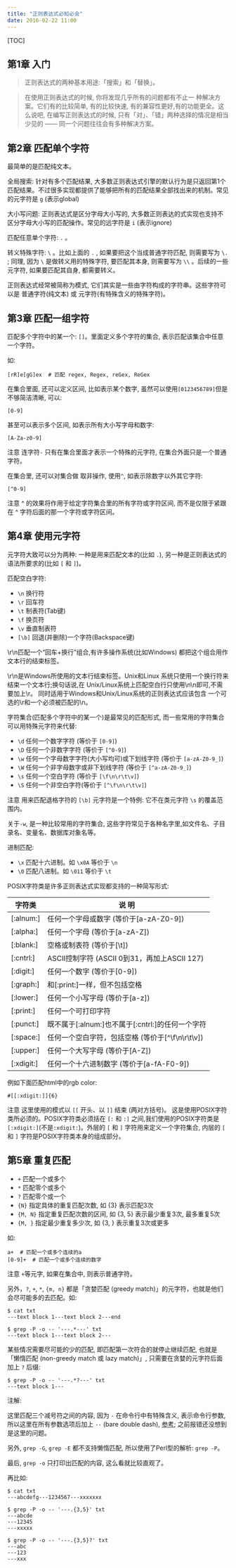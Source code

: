 ```yaml
---
title: "正则表达式必知必会"
date: 2016-02-22 11:00
---
```


[TOC]


## 第1章 入门 ##

> 正则表达式的两种基本用途:「搜索」和「替换」。

> 在使用正则表达式的时候, 你将发现几乎所有的问题都有不止一 种解决方案。它们有的比较简单, 有的比较快速, 有的兼容性更好,有的功能更全。这么说吧, 在编写正则表达式的时候, 只有「对」、「错」两种选择的情况是相当少见的 —— 同一个问题往往会有多种解决方案。


## 第2章 匹配单个字符 ##

最简单的是匹配纯文本。

全局搜索: 针对有多个匹配结果, 大多数正则表达式引擎的默认行为是只返回第1个匹配结果。不过很多实现都提供了能够把所有的匹配结果全部找出来的机制。常见的元字符是 `g` (表示global)

大小写问题: 正则表达式是区分字母大小写的, 大多数正则表达的式实现也支持不区分字母大小写的匹配操作。常见的远字符是 `i` (表示ignore)

匹配任意单个字符: `.` 。

转义特殊字符: `\` 。比如上面的 `.` , 如果要把这个当成普通字符匹配, 则需要写为 `\.` ; 同理, 因为 `\` 是做转义用的特殊字符, 要匹配其本身, 则需要写为 `\\` 。后续的一些元字符, 如果要匹配其自身, 都需要转义。

正则表达式经常被简称为模式, 它们其实是一些由字符构成的字符串。这些字符可以是 普通字符(纯文本) 或 元字符(有特殊含义的特殊字符)。


## 第3章 匹配一组字符 ##

匹配多个字符中的某一个: `[]`。里面定义多个字符的集合, 表示匹配该集合中任意一个字符。

如:

	[rR]e[gG]ex  # 匹配 regex, Regex, reGex, ReGex

在集合里面, 还可以定义区间, 比如表示某个数字, 虽然可以使用`[0123456789]`但是不够简洁清晰, 可以:

	[0-9]

甚至可以表示多个区间, 如表示所有大小写字母和数字:

	[A-Za-z0-9]

注意 连字符`-` 只有在集合里面才表示一个特殊的元字符, 在集合外面只是一个普通字符。

在集合里, 还可以对集合做 取非操作, 使用`^`, 如表示除数字以外其它字符:

	[^0-9]

注意 ^ 的效果将作用于给定字符集合里的所有字符或字符区间, 而不是仅限于紧跟在 ^ 字符后面的那一个字符或字符区间。


## 第4章 使用元字符 ##

元字符大致可以分为两种: 一种是用来匹配文本的(比如 `.`), 另一种是正则表达式的语法所要求的(比如 `[` 和 `]`)。

匹配空白字符:

* `\n` 换行符
* `\r` 回车符
* `\t` 制表符(Tab键)
* `\f` 换页符
* `\v` 垂直制表符
* `[\b]` 回退(并删除)一个字符(Backspace键)

\r\n匹配一个“回车+换行”组合,有许多操作系统(比如Windows) 都把这个组合用作文本行的结束标签。

\r\n是Windows所使用的文本行结束标签。Unix和Linux 系统只使用一个换行符来结束一个文本行;换句话说,在 Unix/Linux系统上匹配空白行只使用\n\n即可,不需要加上\r。 同时适用于Windows和Unix/Linux系统的正则表达式应该包含 一个可选的\r和一个必须被匹配的\n。

字符集合(匹配多个字符中的某一个)是最常见的匹配形式, 而一些常用的字符集合可以用特殊元字符来代替:

* `\d` 任何一个数字字符 (等价于 `[0-9]`)
* `\D` 任何一个非数字字符 (等价于 `[^0-9]`)
* `\w` 任何一个字母数字字符(大小写均可)或下划线字符 (等价于 `[a-zA-Z0-9_]`)
* `\W` 任何一个非字母数字或非下划线字符 (等价于 `[^a-zA-Z0-9_]`)
* `\s` 任何一个空白字符 (等价于 `[\f\n\r\t\v]`)
* `\S` 任何一个非空白字符(等价于 `[^\f\n\r\t\v]`)

注意 用来匹配退格字符的 `[\b]` 元字符是一个特例: 它不在类元字符 `\s` 的覆盖范围内。

关于`-w`, 是一种比较常用的字符集合, 这些字符常见于各种名字里,如文件名、子目录名、变量名、数据库对象名等。

进制匹配:

* `\x` 匹配十六进制。如 `\x0A` 等价于 `\n`
* `\0` 匹配八进制。如 `\011` 等价于 `\t`

POSIX字符类是许多正则表达式实现都支持的一种简写形式:

字符类     | 说 明
-----------|-------------------------------------------
[:alnum:]  | 任何一个字母或数字 (等价于[a-zA-Z0-9])
[:alpha:]  | 任何一个字母 (等价于[a-zA-Z])
[:blank:]  | 空格或制表符 (等价于[\t])
[:cntrl:]  | ASCII控制字符 (ASCII 0到31，再加上ASCII 127)
[:digit:]  | 任何一个数字 (等价于[0-9])
[:graph:]  | 和[:print:]一样，但不包括空格
[:lower:]  | 任何一个小写字母 (等价于[a-z])
[:print:]  | 任何一个可打印字符
[:punct:]  | 既不属于[:alnum:]也不属于[:cntrl:]的任何一个字符
[:space:]  | 任何一个空白字符，包括空格 (等价于[^\f\n\r\t\v])
[:upper:]  | 任何一个大写字母 (等价于[A-Z])
[:xdigit:] | 任何一个十六进制数字 (等价于[a-fA-F0-9])

例如下面匹配html中的rgb color:

	#[[:xdigit:]]{6}


注意 这里使用的模式以 `[[` 开头、以 `]]` 结束 (两对方括号)。 这是使用POSIX字符类所必须的。POSIX字符类必须括在 `[:` 和 `:]` 之间,我们使用的POSIX字符类是 `[:xdigit:]`(不是`:xdigit:`)。外层的 `[` 和 `]` 字符用来定义一个字符集合, 内层的 `[` 和 `]` 字符是POSIX字符类本身的组成部分。


## 第5章 重复匹配 ##

* `+` 匹配一个或多个
* `*` 匹配零个或多个
* `?` 匹配零个或一个
* `{N}` 指定具体的重复匹配次数, 如 {3} 表示匹配3次
* `{M, N}` 指定重复匹配次数的区间, 如 {3, 5} 表示最少重复3次, 最多重复5次
* `{M, }` 指定最少重复多少次, 如 {3, } 表示重复3次或更多

如:

	a+  # 匹配一个或多个连续的a
	[0-9]+  # 匹配一个或多个连续的数字

注意 `+`等元字, 如果在集合中, 则表示普通字符。

另外，`?`, `+`, `*`, `{m, n}` 都是「贪婪匹配 (greedy match)」的元字符，也就是他们会尽可能多的去匹配。如:

	$ cat txt
	---text block 1---text block 2---end

	$ grep -P -o -- '---.*---' txt
	---text block 1---text block 2---

某些情况需要尽可能的少的匹配, 即匹配第一次符合的就停止继续匹配, 也就是「懒惰匹配 (non-greedy match 或 lazy match)」, 只需要在贪婪的元字符后面加上 `?` 后缀:

	$ grep -P -o -- '---.*?---' txt
	---text block 1---

注解:

这里匹配三个减号符之间的内容, 因为 `-` 在命令行中有特殊含义, 表示命令行参数, 所以这里在所有参数选项后加上 `--` (bare double dash), [参考](http://stackoverflow.com/questions/2427913/how-can-i-grep-for-a-string-that-begins-with-a-dash-hyphen); 之前报错还没想到是这里的问题。

另外, `grep -G`, `grep -E` 都不支持懒惰匹配, 所以使用了Perl型的解析: `grep -P`。

最后, `grep -o` 只打印出匹配的内容, 这么看就比较直观了。

再比如:

	$ cat txt
	---abcdefg---1234567---xxxxxxx

	$ grep -P -o -- '---.{3,5}' txt
	---abcde
	---12345
	---xxxxx

	$ grep -P -o -- '---.{3,5}?' txt
	---abc
	---123
	---xxx
